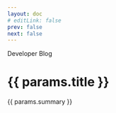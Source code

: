 ```yaml
---
layout: doc
# editLink: false
prev: false
next: false
---
```


<script setup>
import { useData } from 'vitepress'
import Badge from '../.vitepress/components/Badge.vue'
import PostMeta from '../.vitepress/components/PostMeta.vue'
const { params } = useData()
</script>

<Badge>Developer Blog</Badge>

<h1>{{ params.title }}</h1>
<p>{{ params.summary }}</p>

<PostMeta :params="params" />

<!-- @content -->
